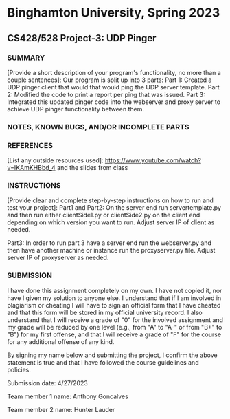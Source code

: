 # Binghamton University, Spring 2023

## CS428/528 Project-3: UDP Pinger

### SUMMARY

[Provide a short description of your program's functionality, no more than a couple sentences]: Our program is split up into 3 parts:
Part 1: Created a UDP pinger client that would that would ping the UDP server template.
Part 2: Modified the code to print a report per ping that was issued.
Part 3: Integrated this updated pinger code into the webserver and proxy server to achieve UDP pinger functionality between them.

### NOTES, KNOWN BUGS, AND/OR INCOMPLETE PARTS

[Add any notes you have here and/or any parts of the project you were not able to complete]: None

### REFERENCES

[List any outside resources used]: https://www.youtube.com/watch?v=IKAmKHBbd_4  and the slides from class

### INSTRUCTIONS

[Provide clear and complete step-by-step instructions on how to run and test your project]:
Part1 and Part2:
On the server end run servertemplate.py and then run either clientSide1.py or clientSide2.py on the client end depending on which version you want to run. Adjust server IP of client as needed.

Part3:
In order to run part 3 have a server end run the webserver.py and then have another machine or instance run the proxyserver.py file. Adjust server IP of proxyserver as needed. 

### SUBMISSION

I have done this assignment completely on my own. I have not copied it, nor have I given my solution to anyone else. I understand that if I am involved in plagiarism or cheating I will have to sign an official form that I have cheated and that this form will be stored in my official university record. I also understand that I will receive a grade of "0" for the involved assignment and my grade will be reduced by one level (e.g., from "A" to "A-" or from "B+" to "B") for my first offense, and that I will receive a grade of "F" for the course for any additional offense of any kind.

By signing my name below and submitting the project, I confirm the above statement is true and that I have followed the course guidelines and policies.

Submission date: 4/27/2023

Team member 1 name: Anthony Goncalves

Team member 2 name: Hunter Lauder

